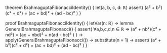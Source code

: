 theorem BrahmaguptaFibonacciIdentity() {
  let(a, b, c, d: ℝ)
  assert(
    (a² + b²)(c² + d²) = (ac + bd)² + (ad - bc)²
  )
}

proof BrahmaguptaFibonacciIdentity() {
  letVar(n: ℝ) →
  lemma GeneralBrahmaguptaFibonacci() {
    assert(
      ∀a,b,c,d,n ∈ ℝ ⇒
      (a² + nb²)(c² + nd²) = (ac + nbd)² + n(ad - bc)²
    )
  } →
  apply(GeneralBrahmaguptaFibonacci()) →
  substitute(n = 1) →
  assert(
    (a² + b²)(c² + d²) = (ac + bd)² + (ad - bc)²
  )
}